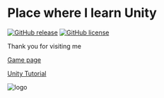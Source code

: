 # Place where I learn Unity

[![GitHub release](https://img.shields.io/github/release/b1oki/unity-learn-roll-a-ball?maxAge=2592000&style=for-the-badge)](https://github.com/b1oki/unity-learn-roll-a-ball)
[![GitHub license](https://img.shields.io/github/license/b1oki/unity-learn-roll-a-ball?style=for-the-badge)](https://github.com/b1oki/unity-learn-roll-a-ball)

Thank you for visiting me

[Game page](https://b1oki.itch.io/roll-a-ball-unity-tutorial)

[Unity Tutorial](https://unity3d.com/learn/tutorials/s/roll-ball-tutorial)

![logo](https://img.itch.zone/aW1nLzIwMzI1NjgucG5n/315x250%23c/gtxGR4.png)
